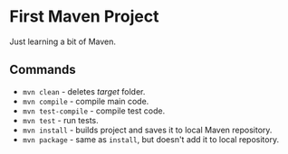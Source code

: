 # First Maven Project

Just learning a bit of Maven.

## Commands

* `mvn clean` - deletes *target* folder.
* `mvn compile` - compile main code.
* `mvn test-compile` - compile test code.
* `mvn test` - run tests.
* `mvn install` - builds project and saves it to local Maven repository.
* `mvn package` - same as `install`, but doesn't add it to local repository.